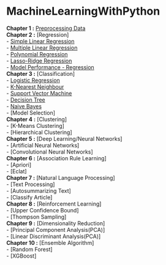 # MachineLearningWithPython
**Chapter 1 :** [Preprocessing Data](https://github.com/bansalrishi/MachineLearningWithPython/blob/master/01.%20Data%20Pre-Processing.ipynb)  
**Chapter 2 :** [Regression]  
      -  [Simple Linear Regression](https://github.com/bansalrishi/MachineLearningWithPython/blob/master/02.%20Simple%20Linear%20Regression.ipynb)  
      -  [Multiple Linear Regression](https://github.com/bansalrishi/MachineLearningWithPython/blob/master/02.%20Multiple%20Linear%20Regression.ipynb)   
      -  [Polynomial Regression](https://github.com/bansalrishi/MachineLearningWithPython/blob/master/02.%20Polynomial%20Regression.ipynb)  
      -  [Lasso-Ridge Regression](https://github.com/bansalrishi/MachineLearningWithPython/blob/master/02.%20LassoRidge%20Regression.ipynb)  
      -  [Model Performance - Regression](https://github.com/bansalrishi/MachineLearningWithPython/blob/master/02.%20Regression%20Model%20Performance.ipynb)    
 **Chapter 3 :** [Classification]  
      -  [Logistic Regression](https://github.com/bansalrishi/MachineLearningWithPython/blob/master/03.%20Logistic%20Regression.ipynb)  
      -  [K-Nearest Neighbour](https://github.com/bansalrishi/MachineLearningWithPython/blob/master/03.%20K%20Nearest%20Neighbour.ipynb)  
      -  [Support Vector Machine](https://github.com/bansalrishi/MachineLearningWithPython/blob/master/03.%20Support%20Vector%20Machines.ipynb)           
      -  [Decision Tree](https://github.com/bansalrishi/MachineLearningWithPython/blob/master/03.%20Decision%20Tree.ipynb)  
      -  [Naive Bayes](https://github.com/bansalrishi/MachineLearningWithPython/blob/master/03.%20Naive%20Bayes.ipynb)  
      -  [Model Selection]  
**Chapter 4 :** [Clustering]  
      -  [K-Means Clustering]  
      -  [Hierarchical Clustering]        
**Chapter 5 :** [Deep Learning/Neural Networks]  
      -  [Artificial Neural Networks]  
      -  [Convolutional Neural Networks]  
**Chapter 6 :** [Association Rule Learning]  
      -  [Apriori]  
      -  [Eclat]  
**Chapter 7 :** [Natural Language Processing]  
      -  [Text Processing]  
      -  [Autosummarizing Text]  
      -  [Classify Article]  
**Chapter 8 :** [Reinforcement Learning]  
      -  [Upper Confidence Bound]  
      -  [Thompson Sampling]  
**Chapter 9 :** [Dimensionality Reduction]  
      -  [Principal Component Analysis(PCA)]  
      -  [Linear Discriminant Analysis(PCA)]  
**Chapter 10 :** [Ensemble Algorithm]  
      -  [Random Forest]  
      -  [XGBoost]  
       
      


